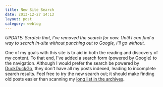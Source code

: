 ```yaml
---
title: New Site Search
date: 2013-12-27 14:13
layout: post
category: weblog
---
```

*UPDATE: Scratch that, I've removed the search for now. Until I can find a way to search in-site without punching out to Google, I'll go without.*

One of my goals with this site is to aid in both the reading and discovery of my content. To that end, I've added a search form (powered by Google) to the navigation. Although I would prefer the search be powered by [DuckDuckGo](https://duckduckgo.com), they don't have all my posts indexed, leading to incomplete search results. Feel free to try the new search out; it should make finding old posts easier than scanning my [long list in the archives](/archives).